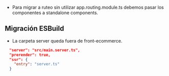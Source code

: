 - Para migrar a ruteo sin utilizar app.routing.module.ts debemos pasar los
  componentes a standalone components.

## Migración ESBuild

- La carpeta server queda fuera de front-ecommerce.

```json
  "server": "src/main.server.ts",
  "prerender": true,
  "ssr": {
    "entry": "server.ts"
  }
```
